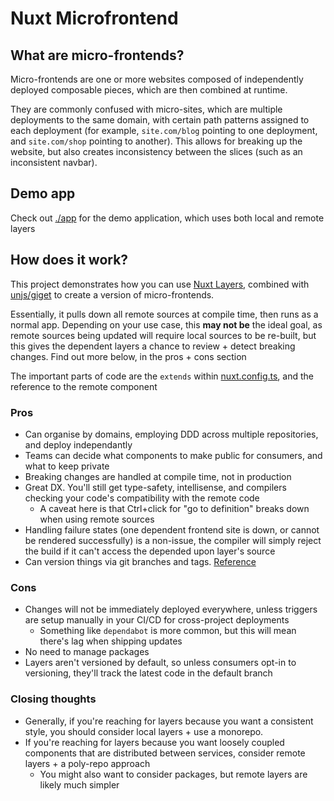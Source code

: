 # Nuxt Microfrontend

## What are micro-frontends?

Micro-frontends are one or more websites composed of independently deployed composable pieces, which are then combined at runtime. 

They are commonly confused with micro-sites, which are multiple deployments to the same domain, with certain path patterns assigned to each deployment (for example, `site.com/blog` pointing to one deployment, and `site.com/shop` pointing to another). This allows for breaking up the website, but also creates inconsistency between the slices (such as an inconsistent navbar). 

## Demo app

Check out [./app](./app/) for the demo application, which uses both local and remote layers

## How does it work?

This project demonstrates how you can use [Nuxt Layers](https://nuxt.com/docs/getting-started/layers), combined with [unjs/giget](https://github.com/unjs/giget) to create a version of micro-frontends. 

Essentially, it pulls down all remote sources at compile time, then runs as a normal app. Depending on your use case, this **may not be** the ideal goal, as remote sources being updated will require local sources to be re-built, but this gives the dependent layers a chance to review + detect breaking changes. Find out more below, in the pros + cons section

The important parts of code are the `extends` within [nuxt.config.ts](./app/nuxt.config.ts), and the reference to the remote component 

### Pros

- Can organise by domains, employing DDD across multiple repositories, and deploy independantly
- Teams can decide what components to make public for consumers, and what to keep private
- Breaking changes are handled at compile time, not in production
- Great DX. You'll still get type-safety, intellisense, and compilers checking your code's compatibility with the remote code
  - A caveat here is that Ctrl+click for "go to definition" breaks down when using remote sources
- Handling failure states (one dependent frontend site is down, or cannot be rendered successfully) is a non-issue, the compiler will simply reject the build if it can't access the depended upon layer's source
- Can version things via git branches and tags. [Reference](https://github.com/unjs/giget?tab=readme-ov-file#examples)

### Cons

- Changes will not be immediately deployed everywhere, unless triggers are setup manually in your CI/CD for cross-project deployments
  - Something like `dependabot` is more common, but this will mean there's lag when shipping updates
- No need to manage packages
- Layers aren't versioned by default, so unless consumers opt-in to versioning, they'll track the latest code in the default branch

### Closing thoughts

- Generally, if you're reaching for layers because you want a consistent style, you should consider local layers + use a monorepo. 
- If you're reaching for layers because you want loosely coupled components that are distributed between services, consider remote layers + a poly-repo approach
  - You might also want to consider packages, but remote layers are likely much simpler

